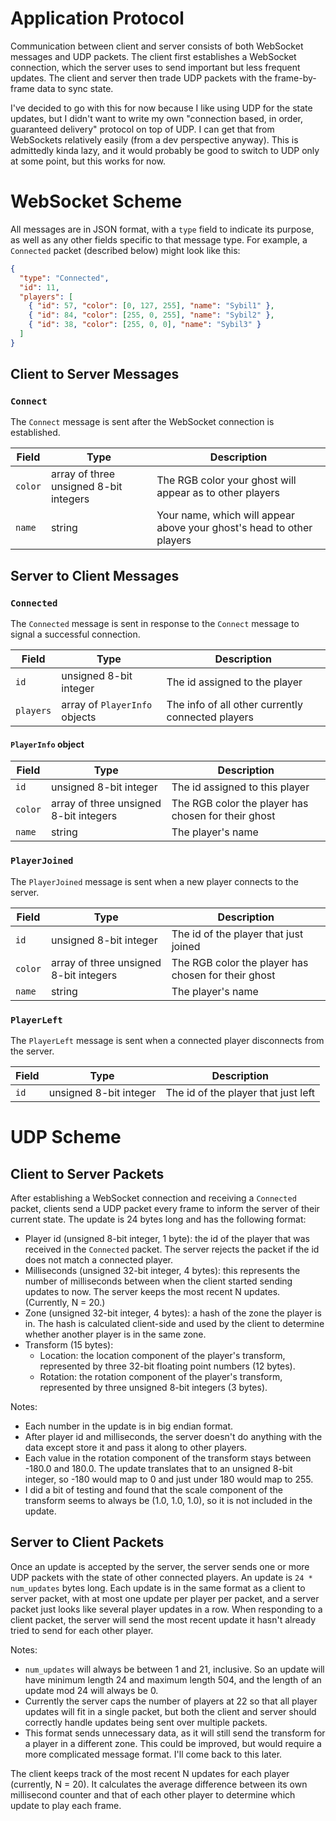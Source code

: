 # Application Protocol

Communication between client and server consists of both WebSocket messages and UDP packets. The client first establishes a WebSocket connection, which the server uses to send important but less frequent updates. The client and server then trade UDP packets with the frame-by-frame data to sync state.

I've decided to go with this for now because I like using UDP for the state updates, but I didn't want to write my own "connection based, in order, guaranteed delivery" protocol on top of UDP. I can get that from WebSockets relatively easily (from a dev perspective anyway). This is admittedly kinda lazy, and it would probably be good to switch to UDP only at some point, but this works for now.

# WebSocket Scheme

All messages are in JSON format, with a `type` field to indicate its purpose, as well as any other fields specific to that message type. For example, a `Connected` packet (described below) might look like this:

```json
{
  "type": "Connected",
  "id": 11,
  "players": [
    { "id": 57, "color": [0, 127, 255], "name": "Sybil1" },
    { "id": 84, "color": [255, 0, 255], "name": "Sybil2" },
    { "id": 38, "color": [255, 0, 0], "name": "Sybil3" }
  ]
}
```

## Client to Server Messages

### `Connect`

The `Connect` message is sent after the WebSocket connection is established.

| Field | Type | Description |
| --- | --- | --- |
| `color` | array of three unsigned 8-bit integers | The RGB color your ghost will appear as to other players |
| `name` | string | Your name, which will appear above your ghost's head to other players |

## Server to Client Messages

### `Connected`

The `Connected` message is sent in response to the `Connect` message to signal a successful connection.

| Field | Type | Description |
| --- | --- | --- |
| `id` | unsigned 8-bit integer | The id assigned to the player |
| `players` | array of `PlayerInfo` objects | The info of all other currently connected players |

#### `PlayerInfo` object

| Field | Type | Description |
| --- | --- | --- |
| `id` | unsigned 8-bit integer | The id assigned to this player |
| `color` | array of three unsigned 8-bit integers | The RGB color the player has chosen for their ghost |
| `name` | string | The player's name |

### `PlayerJoined`

The `PlayerJoined` message is sent when a new player connects to the server.

| Field | Type | Description |
| --- | --- | --- |
| `id` | unsigned 8-bit integer | The id of the player that just joined |
| `color` | array of three unsigned 8-bit integers | The RGB color the player has chosen for their ghost |
| `name` | string | The player's name |

### `PlayerLeft`

The `PlayerLeft` message is sent when a connected player disconnects from the server.

| Field | Type | Description |
| --- | --- | --- |
| `id` | unsigned 8-bit integer | The id of the player that just left |

# UDP Scheme

## Client to Server Packets

After establishing a WebSocket connection and receiving a `Connected` packet, clients send a UDP packet every frame to inform the server of their current state. The update is 24 bytes long and has the following format:

* Player id (unsigned 8-bit integer, 1 byte): the id of the player that was received in the `Connected` packet. The server rejects the packet if the id does not match a connected player.
* Milliseconds (unsigned 32-bit integer, 4 bytes): this represents the number of milliseconds between when the client started sending updates to now. The server keeps the most recent N updates. (Currently, N = 20.)
* Zone (unsigned 32-bit integer, 4 bytes): a hash of the zone the player is in. The hash is calculated client-side and used by the client to determine whether another player is in the same zone.
* Transform (15 bytes):
  * Location: the location component of the player's transform, represented by three 32-bit floating point numbers (12 bytes).
  * Rotation: the rotation component of the player's transform, represented by three unsigned 8-bit integers (3 bytes).

Notes:

* Each number in the update is in big endian format.
* After player id and milliseconds, the server doesn't do anything with the data except store it and pass it along to other players.
* Each value in the rotation component of the transform stays between -180.0 and 180.0. The update translates that to an unsigned 8-bit integer, so -180 would map to 0 and just under 180 would map to 255.
* I did a bit of testing and found that the scale component of the transform seems to always be (1.0, 1.0, 1.0), so it is not included in the update.

## Server to Client Packets

Once an update is accepted by the server, the server sends one or more UDP packets with the state of other connected players. An update is `24 * num_updates` bytes long. Each update is in the same format as a client to server packet, with at most one update per player per packet, and a server packet just looks like several player updates in a row. When responding to a client packet, the server will send the most recent update it hasn't already tried to send for each other player.

Notes:

* `num_updates` will always be between 1 and 21, inclusive. So an update will have minimum length 24 and maximum length 504, and the length of an update mod 24 will always be 0.
* Currently the server caps the number of players at 22 so that all player updates will fit in a single packet, but both the client and server should correctly handle updates being sent over multiple packets.
* This format sends unnecessary data, as it will still send the transform for a player in a different zone. This could be improved, but would require a more complicated message format. I'll come back to this later.

The client keeps track of the most recent N updates for each player (currently, N = 20). It calculates the average difference between its own millisecond counter and that of each other player to determine which update to play each frame.
